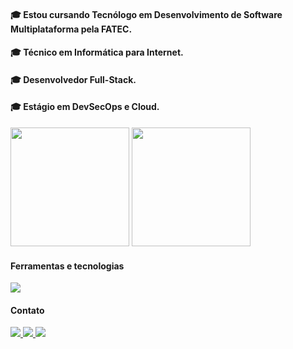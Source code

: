#### :mortar_board: Estou cursando Tecnólogo em Desenvolvimento de Software Multiplataforma pela FATEC.
#### :mortar_board: Técnico em Informática para Internet.
#### :mortar_board: Desenvolvedor Full-Stack.
#### :mortar_board: Estágio em DevSecOps e Cloud.

<div>
  <img height=190em  src="https://github-readme-stats.vercel.app/api?username=iCrowleySHR&show_icons=true" />
  <img height=190em src="https://github-readme-stats.vercel.app/api/top-langs/?username=iCrowleySHR&layout=donut" />
</div>

 #### Ferramentas e tecnologias

<img src="https://skillicons.dev/icons?i=ae,ps,html,css,js,react,sass,mysql,php,java,androidstudio,vite,vscode,bootstrap,laravel,git,typescript,styledcomponents,cs,vue,python,aws"/>   

  
  #### Contato
<div>
  <a href="https://instagram.com/gustavogualda10" target="_blank">
    <img src="https://img.shields.io/badge/-Instagram-%23E4405F?style=for-the-badge&logo=instagram&logoColor=white">
  </a>

  <a href="https://www.linkedin.com/in/gustavo-gualda-95a8112a2/" target="_blank">
    <img src="https://img.shields.io/badge/-LinkedIn-%230077B5?style=for-the-badge&logo=linkedin&logoColor=white">
  </a>

  <a href="mailto:gustavogualda6@gmail.com" target="_blank">
    <img src="https://img.shields.io/badge/-Gmail-%23D14836?style=for-the-badge&logo=gmail&logoColor=white">
  </a>
</div>


